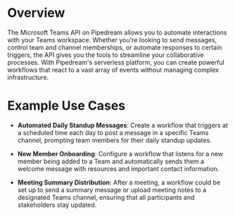 # Overview

The Microsoft Teams API on Pipedream allows you to automate interactions with your Teams workspace. Whether you're looking to send messages, control team and channel memberships, or automate responses to certain triggers, the API gives you the tools to streamline your collaborative processes. With Pipedream's serverless platform, you can create powerful workflows that react to a vast array of events without managing complex infrastructure.

# Example Use Cases

- **Automated Daily Standup Messages**: Create a workflow that triggers at a scheduled time each day to post a message in a specific Teams channel, prompting team members for their daily standup updates.

- **New Member Onboarding**: Configure a workflow that listens for a new member being added to a Team and automatically sends them a welcome message with resources and important contact information.

- **Meeting Summary Distribution**: After a meeting, a workflow could be set up to send a summary message or upload meeting notes to a designated Teams channel, ensuring that all participants and stakeholders stay updated.
